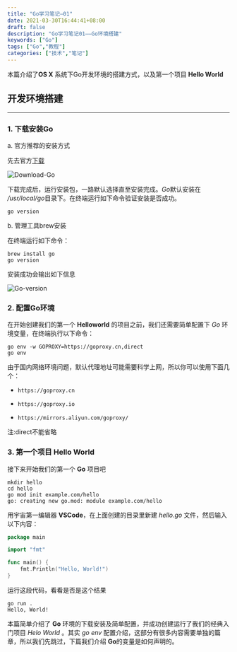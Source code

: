 ```yaml
---
title: "Go学习笔记—01"
date: 2021-03-30T16:44:41+08:00
draft: false
description: "Go学习笔记01——Go环境搭建"
keywords: ["Go"]
tags: ["Go","教程"]
categories: ["技术","笔记"]
---
```

本篇介绍了**OS X** 系统下Go开发环境的搭建方式，以及第一个项目 **Hello World**
<!--more-->
## 开发环境搭建

***

### 1. 下载安装Go

a. 官方推荐的安装方式

先去官方[下载](https://golang.org/dl/)

![Download-Go](/media/LearnGo-010.png)

下载完成后，运行安装包，一路默认选择直至安装完成。*Go*默认安装在 */usr/local/go*目录下。在终端运行如下命令验证安装是否成功。

```sehll
go version
```

b. 管理工具brew安装

在终端运行如下命令：

```shell
brew install go
go version
```

安装成功会输出如下信息

![Go-version](/media/LearnGo-011.png)

### 2. 配置Go环境

在开始创建我们的第一个 **Helloworld** 的项目之前，我们还需要简单配置下 *Go* 环境变量，在终端执行以下命令：

```shell
go env -w GOPROXY=https://goproxy.cn,direct
go env
```

由于国内网络环境问题，默认代理地址可能需要科学上网，所以你可以使用下面几个：

- `https://goproxy.cn`

- `https://goproxy.io`

- `https://mirrors.aliyun.com/goproxy/`

注:direct不能省略

### 3. 第一个项目 Hello World

接下来开始我们的第一个 **Go** 项目吧

```shell
mkdir hello
cd hello
go mod init example.com/hello
go: creating new go.mod: module example.com/hello
```

用宇宙第一编辑器 **VSCode**，在上面创建的目录里新建 *hello.go* 文件，然后输入以下内容：

```Go
package main

import "fmt"

func main() {
    fmt.Println("Hello, World!")
}
```

运行这段代码，看看是否是这个结果

```shell
go run .
Hello, World!
```

本篇简单介绍了 **Go** 环境的下载安装及简单配置，并成功创建运行了我们的经典入门项目 *Helo World* 。其实 *go env* 配置介绍，这部分有很多内容需要单独的篇章，所以我们先跳过，下篇我们介绍 **Go**的变量是如何声明的。
